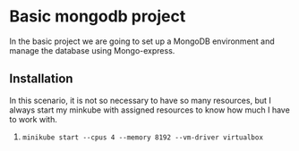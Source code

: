 # Basic mongodb project
In the basic project we are going to set up a MongoDB environment and manage the database using Mongo-express.

## Installation
In this scenario, it is not so necessary to have so many resources, but I always start my minkube with assigned resources to know how much I have to work with.

1. `minikube start --cpus 4 --memory 8192 --vm-driver virtualbox`